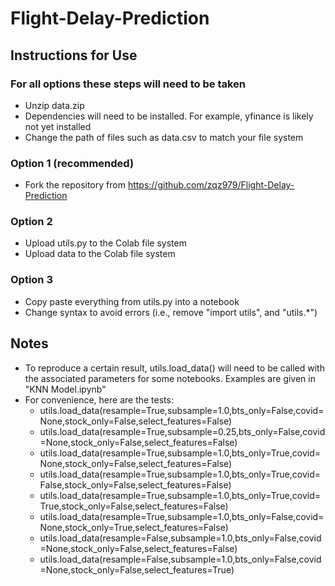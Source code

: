 # Flight-Delay-Prediction

## Instructions for Use
### For all options these steps will need to be taken
* Unzip data.zip
* Dependencies will need to be installed. For example, yfinance is likely not yet installed
* Change the path of files such as data.csv to match your file system
### Option 1 (recommended)
* Fork the repository from https://github.com/zqz979/Flight-Delay-Prediction
### Option 2
* Upload utils.py to the Colab file system
* Upload data to the Colab file system
### Option 3
* Copy paste everything from utils.py into a notebook
* Change syntax to avoid errors (i.e., remove "import utils", and "utils.*")
## Notes
* To reproduce a certain result, utils.load_data() will need to be called with the associated parameters for some notebooks. Examples are given in "KNN Model.ipynb"
* For convenience, here are the tests:
    * utils.load_data(resample=True,subsample=1.0,bts_only=False,covid=None,stock_only=False,select_features=False)
    * utils.load_data(resample=True,subsample=0.25,bts_only=False,covid=None,stock_only=False,select_features=False)
    * utils.load_data(resample=True,subsample=1.0,bts_only=True,covid=None,stock_only=False,select_features=False)
    * utils.load_data(resample=True,subsample=1.0,bts_only=True,covid=False,stock_only=False,select_features=False)
    * utils.load_data(resample=True,subsample=1.0,bts_only=True,covid=True,stock_only=False,select_features=False)
    * utils.load_data(resample=True,subsample=1.0,bts_only=False,covid=None,stock_only=True,select_features=False)
    * utils.load_data(resample=False,subsample=1.0,bts_only=False,covid=None,stock_only=False,select_features=False)
    * utils.load_data(resample=False,subsample=1.0,bts_only=False,covid=None,stock_only=False,select_features=True)
